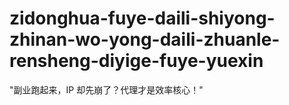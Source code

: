 # zidonghua-fuye-daili-shiyong-zhinan-wo-yong-daili-zhuanle-rensheng-diyige-fuye-yuexin
"副业跑起来，IP 却先崩了？代理才是效率核心！"
